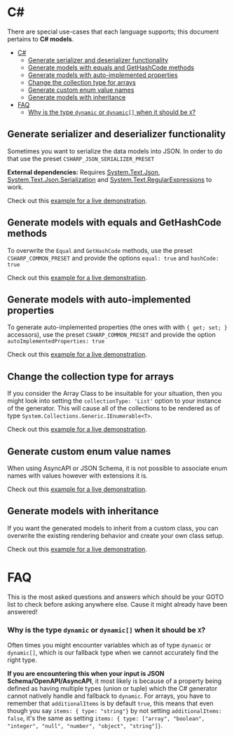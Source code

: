# C#

There are special use-cases that each language supports; this document pertains to **C# models**.

<!-- toc is generated with GitHub Actions do not remove toc markers -->

<!-- toc -->

- [C#](#c)
  - [Generate serializer and deserializer functionality](#generate-serializer-and-deserializer-functionality)
  - [Generate models with equals and GetHashCode methods](#generate-models-with-equals-and-gethashcode-methods)
  - [Generate models with auto-implemented properties](#generate-models-with-auto-implemented-properties)
  - [Change the collection type for arrays](#change-the-collection-type-for-arrays)
  - [Generate custom enum value names](#generate-custom-enum-value-names)
  - [Generate models with inheritance](#generate-models-with-inheritance)
- [FAQ](#faq)
    - [Why is the type `dynamic` or `dynamic[]` when it should be `X`?](#why-is-the-type-dynamic-or-dynamic-when-it-should-be-x)

<!-- tocstop -->

## Generate serializer and deserializer functionality

Sometimes you want to serialize the data models into JSON. In order to do that use the preset `CSHARP_JSON_SERIALIZER_PRESET`

**External dependencies:**
Requires [System.Text.Json](https://devblogs.microsoft.com/dotnet/try-the-new-system-text-json-apis/), [System.Text.Json.Serialization](https://docs.microsoft.com/en-us/dotnet/standard/serialization/system-text-json-how-to?pivots=dotnet-6-0) and [System.Text.RegularExpressions](https://docs.microsoft.com/en-us/dotnet/api/system.text.regularexpressions?view=net-6.0) to work.

Check out this [example for a live demonstration](../../examples/csharp-generate-serializer).

## Generate models with equals and GetHashCode methods

To overwrite the `Equal` and `GetHashCode` methods, use the preset `CSHARP_COMMON_PRESET` and provide the options `equal: true` and `hashCode: true`

Check out this [example for a live demonstration](../../examples/csharp-generate-equals-and-hashcode).

## Generate models with auto-implemented properties

To generate auto-implemented properties (the ones with with `{ get; set; }` accessors), use the preset `CSHARP_COMMON_PRESET` and provide the option `autoImplementedProperties: true`

Check out this [example for a live demonstration](../../examples/csharp-auto-implemented-properties).

## Change the collection type for arrays

If you consider the Array Class to be insuitable for your situation, then you might look into setting the `collectionType: 'List'` option to your instance of the generator. This will cause all of the collections to be rendered as of type `System.Collections.Generic.IEnumerable<T>`.

Check out this [example for a live demonstration](../../examples/csharp-change-collection-type).

## Generate custom enum value names

When using AsyncAPI or JSON Schema, it is not possible to associate enum names with values however with extensions it is. 

Check out this [example for a live demonstration](../../examples/csharp-overwrite-enum-naming/).

## Generate models with inheritance

If you want the generated models to inherit from a custom class, you can overwrite the existing rendering behavior and create your own class setup.

Check out this [example for a live demonstration](../../examples/csharp-use-inheritance).

# FAQ
This is the most asked questions and answers which should be your GOTO list to check before asking anywhere else. Cause it might already have been answered!

### Why is the type `dynamic` or `dynamic[]` when it should be `X`? 
Often times you might encounter variables which as of type `dynamic` or `dynamic[]`, which is our fallback type when we cannot accurately find the right type.

**If you are encountering this when your input is JSON Schema/OpenAPI/AsyncAPI**, it most likely is because of a property being defined as having multiple types (union or tuple) which the C# generator cannot natively handle and fallback to `dynamic`. For arrays, you have to remember that `additionalItems` is by default `true`, this means that even though you say `items: { type: "string"}` by not setting `additionalItems: false`, it's the same as setting `items: { type: ["array", "boolean", "integer", "null", "number", "object", "string"]}`. 